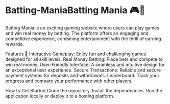 # Batting-ManiaBatting Mania 🎮💸
Batting Mania is an exciting gaming website where users can play games and win real money by betting. The platform offers an engaging and competitive experience, combining entertainment with the thrill of earning rewards.

Features 🚀
Interactive Gameplay: Enjoy fun and challenging games designed for all skill levels.
Real Money Betting: Place bets and compete to win real money.
User-Friendly Interface: A seamless and intuitive design for an exceptional user experience.
Secure Transactions: Reliable and secure payment systems for deposits and withdrawals.
Leaderboard: Track your progress and compare your performance with other players.

How to Get Started
Clone the repository.
Install the dependencies.
Run the application locally or deploy it to a hosting platform.
